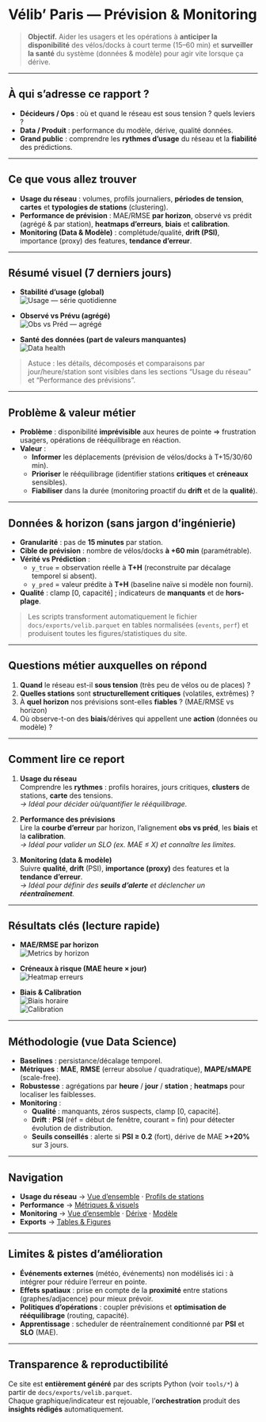 # Vélib’ Paris — Prévision & Monitoring

> **Objectif.** Aider les usagers et les opérations à **anticiper la disponibilité** des vélos/docks à court terme (15–60 min) et **surveiller la santé** du système (données & modèle) pour agir vite lorsque ça dérive.

---

## À qui s’adresse ce rapport ?
- **Décideurs / Ops** : où et quand le réseau est sous tension ? quels leviers ?
- **Data / Produit** : performance du modèle, dérive, qualité données.
- **Grand public** : comprendre les **rythmes d’usage** du réseau et la **fiabilité** des prédictions.

---

## Ce que vous allez trouver

- **Usage du réseau** : volumes, profils journaliers, **périodes de tension**, **cartes** et **typologies de stations** (clustering).
- **Performance de prévision** : MAE/RMSE **par horizon**, observé vs prédit (agrégé & par station), **heatmaps d’erreurs**, **biais** et **calibration**.
- **Monitoring (Data & Modèle)** : complétude/qualité, **drift (PSI)**, importance (proxy) des features, **tendance d’erreur**.

---

## Résumé visuel (7 derniers jours)

- **Stabilité d’usage (global)**  
  ![Usage — série quotidienne](assets/figs/usage_daily_timeseries.png)

- **Observé vs Prévu (agrégé)**  
  ![Obs vs Préd — agrégé](assets/figs/mon_pred_vs_true.png)

- **Santé des données (part de valeurs manquantes)**  
  ![Data health](assets/figs/mon_data_health.png)

> Astuce : les détails, décomposés et comparaisons par jour/heure/station sont visibles dans les sections “Usage du réseau” et “Performance des prévisions”.

---

## Problème & valeur métier

- **Problème** : disponibilité **imprévisible** aux heures de pointe ⇒ frustration usagers, opérations de rééquilibrage en réaction.
- **Valeur** :
  - **Informer** les déplacements (prévision de vélos/docks à T+15/30/60 min).
  - **Prioriser** le rééquilibrage (identifier stations **critiques** et **créneaux** sensibles).
  - **Fiabiliser** dans la durée (monitoring proactif du **drift** et de la **qualité**).

---

## Données & horizon (sans jargon d’ingénierie)

- **Granularité** : pas de **15 minutes** par station.  
- **Cible de prévision** : nombre de vélos/docks **à +60 min** (paramétrable).  
- **Vérité vs Prédiction** :
  - `y_true` = observation réelle à **T+H** (reconstruite par décalage temporel si absent).
  - `y_pred` = valeur prédite à **T+H** (baseline naïve si modèle non fourni).  
- **Qualité** : clamp [0, capacité] ; indicateurs de **manquants** et de **hors-plage**.

> Les scripts transforment automatiquement le fichier `docs/exports/velib.parquet` en tables normalisées (`events`, `perf`) et produisent toutes les figures/statistiques du site.

---

## Questions métier auxquelles on répond

1. **Quand** le réseau est-il **sous tension** (très peu de vélos ou de places) ?
2. **Quelles stations** sont **structurellement critiques** (volatiles, extrêmes) ?
3. À **quel horizon** nos prévisions sont-elles **fiables** ? (MAE/RMSE vs horizon)
4. Où observe-t-on des **biais**/dérives qui appellent une **action** (données ou modèle) ?

---

## Comment lire ce report

1. **Usage du réseau**  
   Comprendre les **rythmes** : profils horaires, jours critiques, **clusters** de stations, **carte** des tensions.  
   _→ Idéal pour décider où/quantifier le rééquilibrage._

2. **Performance des prévisions**  
   Lire la **courbe d’erreur** par horizon, l’alignement **obs vs préd**, les **biais** et la **calibration**.  
   _→ Idéal pour valider un SLO (ex. MAE ≤ X) et connaître les limites._

3. **Monitoring (data & modèle)**  
   Suivre **qualité**, **drift** (PSI), **importance (proxy)** des features et la **tendance d’erreur**.  
   _→ Idéal pour définir des **seuils d’alerte** et déclencher un **réentraînement**._

---

## Résultats clés (lecture rapide)

- **MAE/RMSE par horizon**  
  ![Metrics by horizon](assets/figs/mon_metrics_by_horizon.png)

- **Créneaux à risque (MAE heure × jour)**  
  ![Heatmap erreurs](assets/figs/errors_hour_x_dow.png)

- **Biais & Calibration**  
  ![Biais horaire](assets/figs/bias_over_time.png)  
  ![Calibration](assets/figs/calibration_plot.png)

---

## Méthodologie (vue Data Science)

- **Baselines** : persistance/décalage temporel.  
- **Métriques** : **MAE**, **RMSE** (erreur absolue / quadratique), **MAPE/sMAPE** (scale-free).  
- **Robustesse** : agrégations par **heure** / **jour** / **station** ; **heatmaps** pour localiser les faiblesses.  
- **Monitoring** :
  - **Qualité** : manquants, zéros suspects, clamp [0, capacité].
  - **Drift** : **PSI** (réf = début de fenêtre, courant = fin) pour détecter évolution de distribution.
  - **Seuils conseillés** : alerte si **PSI ≥ 0.2** (fort), dérive de MAE **>+20%** sur 3 jours.

---

## Navigation

- **Usage du réseau** → [Vue d’ensemble](usage/index.md) · [Profils de stations](stations/index.md)  
- **Performance** → [Métriques & visuels](monitoring/metrics.md)  
- **Monitoring** → [Vue d’ensemble](monitoring/index.md) · [Dérive](monitoring/data_drift.md) · [Modèle](monitoring/model.md)  
- **Exports** → [Tables & Figures](exports/index.md)

---

## Limites & pistes d’amélioration

- **Événements externes** (météo, événements) non modélisés ici : à intégrer pour réduire l’erreur en pointe.  
- **Effets spatiaux** : prise en compte de la **proximité** entre stations (graphes/adjacence) pour mieux prévoir.  
- **Politiques d’opérations** : coupler prévisions et **optimisation de rééquilibrage** (routing, capacité).  
- **Apprentissage** : scheduler de réentraînement conditionné par **PSI** et **SLO** (MAE).

---

## Transparence & reproductibilité

Ce site est **entièrement généré** par des scripts Python (voir `tools/*`) à partir de `docs/exports/velib.parquet`.  
Chaque graphique/indicateur est rejouable, l’**orchestration** produit des **insights rédigés** automatiquement.

<!--
Si vous avez activé l’extension MkDocs `pymdownx.snippets`, vous pouvez inclure les résumés auto :
--8<-- "exports/auto/usage_insights.md"
--8<-- "exports/auto/perf_insights.md"
--8<-- "exports/auto/monitoring_insights.md"
-->
